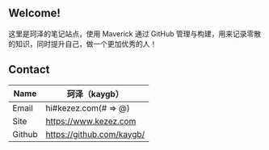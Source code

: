 ## Welcome!

这里是珂泽的笔记站点，使用 Maverick 通过 GitHub 管理与构建，用来记录零散的知识，同时提升自己，做一个更加优秀的人！

## Contact

| Name | 珂泽（kaygb） |
| --- | --- |
| Email | hi#kezez.com(# => @) |
| Site | https://www.kezez.com |
| Github | https://github.com/kaygb/ |

